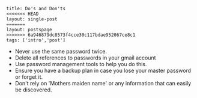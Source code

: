 
```
title: Do's and Don'ts
<<<<<<< HEAD
layout: single-post
=======
layout: postspage
>>>>>>> 6a946879dc8573f4cce30c117bdae952067ce8c1
tags: ['intro','post']

```
- Never use the same password twice.
- Delete all references to passwords in your gmail account
- Use password management tools to help you do this.
- Ensure you have a backup plan in case you lose your master password or forget it.
- Don't rely on 'Mothers maiden name' or any information that can easily be discovered.
